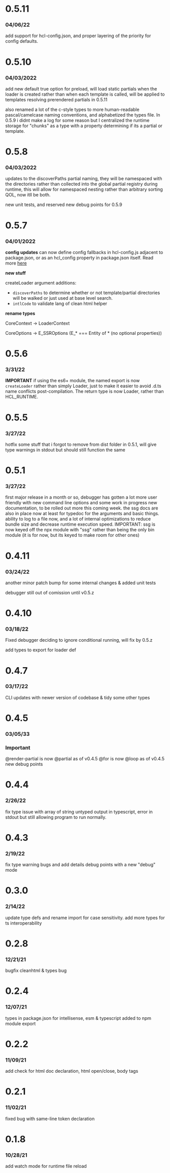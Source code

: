 # 0.5.11
### 04/06/22
add support for hcl-config.json, and proper layering of the priority for config defaults. 

# 0.5.10
### 04/03/2022
add new default true option for preload, will load static partials when the loader is created rather than when each template is called, will be applied to templates resolving prerendered partials in 0.5.11

also renamed a lot of the c-style types to more human-readable pascal/camelcase naming conventions, and alphabetized the types file. In 0.5.9 i didnt make a log for some reason but I centralized the runtime storage for "chunks" as a type with a property determining if its a partial or template. 

# 0.5.8
### 04/03/2022
updates to the discoverPaths partial naming, they will be namespaced with the directories rather than collected into the global partial registry during runtime, this will allow for namespaced nesting rather than arbitrary sorting QOL, now itll be both. 

new unit tests, and reserved new debug points for 0.5.9

# 0.5.7
### 04/01/2022

**config updates**
can now define config fallbacks in hcl-config.js adjacent to package.json, or as an hcl_config property in package.json itself. Read more [here]((https://github.com/abschill/html-chunk-loader/blob/master/docs/reference/basics.md))

**new stuff**

createLoader argument additions:
- ```discoverPaths``` to determine whether or not template/partial directories will be walked or just used at base level search. 
- ```intlCode``` to validate lang of clean html helper

**rename types**

CoreContext -> LoaderContext

CoreOptions -> E_SSROptions (E_* === Entity of * (no optional properties))

# 0.5.6
### 3/31/22
**IMPORTANT** if using the es6+ module, the named export is now ```createLoader``` rather than simply Loader, just to make it easier to avoid .d.ts name conflicts post-compilation. The return type is now Loader, rather than HCL_RUNTIME.

# 0.5.5
### 3/27/22
hotfix some stuff that i forgot to remove from dist folder in 0.5.1, will give type warnings in stdout but should still function the same

# 0.5.1
### 3/27/22
first major release in a month or so, debugger has gotten a lot more user friendly with new command line options and some work in progress new documentation, to be rolled out more this coming week. the ssg docs are also in place now at least for typedoc for the arguments and basic things. ability to log to a file now, and a lot of internal optimizations to reduce bundle size and decrease runtime execution speed. IMPORTANT: ssg is now keyed off the npx module with "ssg" rather than being the only bin module (it is for now, but its keyed to make room for other ones)

# 0.4.11
### 03/24/22
another minor patch bump for some internal changes & added unit tests

debugger still out of comission until v0.5.z

# 0.4.10
### 03/18/22
Fixed debugger deciding to ignore conditional running, will fix by 0.5.z

add types to export for loader def

# 0.4.7
### 03/17/22
CLI updates with newer version of codebase & tidy some other types

# 0.4.5
### 03/05/33
### Important 
@render-partial is now @partial as of v0.4.5
@for is now @loop as of v0.4.5
new debug points

# 0.4.4
### 2/26/22
fix type issue with array of string untyped output in typescript, error in stdout but still allowing program to run normally. 

# 0.4.3
### 2/19/22

fix type warning bugs and add details debug points with a new "debug" mode

# 0.3.0
### 2/14/22

update type defs and rename import for case sensitivity. add more types for ts interoperability

# 0.2.8
### 12/21/21

bugfix cleanhtml & types bug

# 0.2.4
### 12/07/21

types in package.json for intellisense, esm & typescript added to npm module export

# 0.2.2
### 11/09/21

add check for html doc declaration, html open/close, body tags

# 0.2.1
### 11/02/21

fixed bug with same-line token declaration

# 0.1.8
### 10/28/21

add watch mode for runtime file reload
